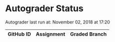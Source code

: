 # Autograder Status
Autograder last run at: November 02, 2018 at 17:20

| GitHub ID | Assignment | Graded Branch |
|-----------|------------|---------------|
